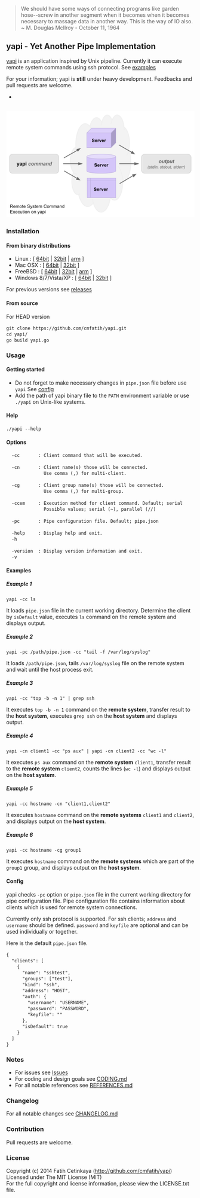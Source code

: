 > We should have some ways of connecting programs like garden hose--screw in 
> another segment when it becomes when it becomes necessary to massage data in another way. 
> This is the way of IO also. ~ M. Douglas McIlroy - October 11, 1964  

## yapi - Yet Another Pipe Implementation

[yapi](http://github.com/cmfatih/yapi) is an application inspired by Unix pipeline. 
Currently it can execute remote system commands using ssh protocol. See [examples](#examples)  

For your information; yapi is **still** under heavy development. 
Feedbacks and pull requests are welcome.  

-
![yapi-figure-rsce](docs/img/figure-rsceoy.png "Remote System Command Execution on yapi")
-

### Installation

#### From binary distributions

* Linux : [
  [64bit](https://github.com/cmfatih/yapi/releases/download/v0.2.5/yapi-linux-amd64.tar.gz) |
  [32bit](https://github.com/cmfatih/yapi/releases/download/v0.2.5/yapi-linux-386.tar.gz) |
  [arm](https://github.com/cmfatih/yapi/releases/download/v0.2.5/yapi-linux-arm.tar.gz) ]
* Mac OSX : [
  [64bit](https://github.com/cmfatih/yapi/releases/download/v0.2.5/yapi-darwin-amd64.tar.gz) |
  [32bit](https://github.com/cmfatih/yapi/releases/download/v0.2.5/yapi-darwin-386.tar.gz) ]
* FreeBSD : [
  [64bit](https://github.com/cmfatih/yapi/releases/download/v0.2.5/yapi-freebsd-amd64.tar.gz) |
  [32bit](https://github.com/cmfatih/yapi/releases/download/v0.2.5/yapi-freebsd-386.tar.gz) |
  [arm](https://github.com/cmfatih/yapi/releases/download/v0.2.5/yapi-freebsd-arm.tar.gz) ]
* Windows 8/7/Vista/XP : [ 
  [64bit](https://github.com/cmfatih/yapi/releases/download/v0.2.5/yapi-windows-amd64.zip) |
  [32bit](https://github.com/cmfatih/yapi/releases/download/v0.2.5/yapi-windows-386.zip) ]

For previous versions see [releases](https://github.com/cmfatih/yapi/releases)

#### From source

For HEAD version

```
git clone https://github.com/cmfatih/yapi.git
cd yapi/
go build yapi.go
```

### Usage

#### Getting started

* Do not forget to make necessary changes in `pipe.json` file before use `yapi` 
  See [config](#config)  
* Add the path of yapi binary file to the `PATH` environment variable or 
  use `./yapi` on Unix-like systems.

#### Help

```
./yapi --help
```

#### Options

```
  -cc       : Client command that will be executed.

  -cn       : Client name(s) those will be connected.
              Use comma (,) for multi-client.

  -cg       : Client group name(s) those will be connected. 
              Use comma (,) for multi-group.

  -ccem     : Execution method for client command. Default; serial
              Possible values; serial (~), parallel (//)

  -pc       : Pipe configuration file. Default; pipe.json

  -help     : Display help and exit.
  -h

  -version  : Display version information and exit.
  -v
```

#### Examples

##### Example 1
```
yapi -cc ls
```
It loads `pipe.json` file in the current working directory. Determine the client by 
`isDefault` value, executes `ls` command on the remote system and displays output.

##### Example 2
```
yapi -pc /path/pipe.json -cc "tail -f /var/log/syslog"
```
It loads `/path/pipe.json`, tails `/var/log/syslog` file on the remote system and 
wait until the host process exit.

##### Example 3
```
yapi -cc "top -b -n 1" | grep ssh
```
It executes `top -b -n 1` command on the **remote system**,
transfer result to the **host system**, executes `grep ssh` on the **host system** 
and displays output.

##### Example 4
```
yapi -cn client1 -cc "ps aux" | yapi -cn client2 -cc "wc -l"
```
It executes `ps aux` command on the **remote system** `client1`,
transfer result to the **remote system** `client2`, counts the lines (`wc -l`)
and displays output on the **host system**.

##### Example 5
```
yapi -cc hostname -cn "client1,client2"
```
It executes `hostname` command on the **remote systems** `client1` and `client2`,
and displays output on the **host system**.

##### Example 6
```
yapi -cc hostname -cg group1
```
It executes `hostname` command on the **remote systems** which are part of the
`group1` group, and displays output on the **host system**.

#### Config

yapi checks `-pc` option or `pipe.json` file in the current working directory 
for pipe configuration file. Pipe configuration file contains information about 
clients which is used for remote system connections.  

Currently only ssh protocol is supported. For ssh clients; `address` and `username` 
should be defined. `password` and `keyfile` are optional and can be used individually 
or together.

Here is the default `pipe.json` file.

```
{
  "clients": [
    {
      "name": "sshtest",
      "groups": ["test"],
      "kind": "ssh",
      "address": "HOST",
      "auth": {
        "username": "USERNAME",
        "password": "PASSWORD",
        "keyfile": ""
      },
      "isDefault": true
    }
  ]
}
```

### Notes

* For issues see [Issues](https://github.com/cmfatih/yapi/issues)
* For coding and design goals see [CODING.md](https://github.com/cmfatih/yapi/blob/master/CODING.md)
* For all notable references see [REFERENCES.md](https://github.com/cmfatih/yapi/blob/master/REFERENCES.md)

### Changelog

For all notable changes see [CHANGELOG.md](https://github.com/cmfatih/yapi/blob/master/CHANGELOG.md)

### Contribution

Pull requests are welcome.

### License

Copyright (c) 2014 Fatih Cetinkaya (http://github.com/cmfatih/yapi)  
Licensed under The MIT License (MIT)  
For the full copyright and license information, please view the LICENSE.txt file.